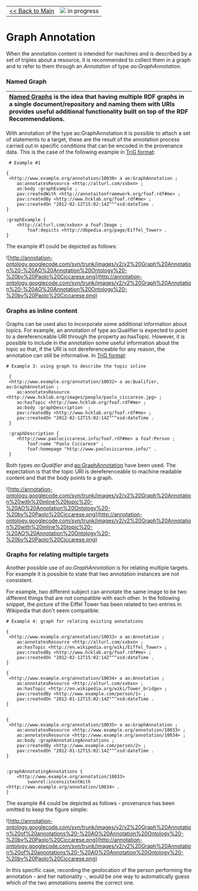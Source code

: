 <table width='100%'>
<tr>
<td>
<a href='v2Main.md'>&lt;&lt; Back to Main</a>
</td>
<td align='right'>
<img src='http://annotation-ontology.googlecode.com/svn/trunk/images/misc/in_progress.gif' /> in progress<br>
</td>
</tr>
</table>

# Graph Annotation #

When the annotation content is intended for machines and is described by a set of triples about a resource, it is recommended to collect them in a graph and to refer to them through an _Annotation_ of type _ao:GraphAnnotation_.

### Named Graph ###

| [Named Graphs](http://en.wikipedia.org/wiki/Named_graph) is the idea that having multiple RDF graphs in a single document/repository and naming them with URIs provides useful additional functionality built on top of the RDF Recommendations. |
|:-------------------------------------------------------------------------------------------------------------------------------------------------------------------------------------------------------------------------------------------------|

With annotation of the type ao:GraphAnnotation it is possible to attach a set of statements to a target, these are the result of the annotation process carried out in specific conditions that can be encoded in the provenance data. This is the case of the following example in [TriG format](http://www4.wiwiss.fu-berlin.de/bizer/trig/):

```
 # Example #1

{
 <http://www.example.org/annotation/10030> a ao:GraphAnnotation ;
    ao:annotatesResource <http://alturl.com/xxbxn> ;
    ao:body :graphExample ;
    pav:createdWith <http://annotaitonframework.org/foaf.rdf#me> ;
    pav:createdBy <http://www.hcklab.org/foaf.rdf#me> ;
    pav:createdOn "2012-02-12T15:02:14Z"^^xsd:dateTime .
}

:graphExample {
    <http://alturl.com/xxbxn> a foaf:Image ;
        foaf:depicts <http://dbpedia.org/page/Eiffel_Tower> .
}
```

The example #1 could be depicted as follows:

![http://annotation-ontology.googlecode.com/svn/trunk/images/v2/v2%20Graph%20Annotation%20-%20AO%20Annotation%20Ontology%20-%20by%20Paolo%20Ciccarese.png](http://annotation-ontology.googlecode.com/svn/trunk/images/v2/v2%20Graph%20Annotation%20-%20AO%20Annotation%20Ontology%20-%20by%20Paolo%20Ciccarese.png)<br />

### Graphs as inline content ###

Graphs can be used also to incorporate some additional information about topics. For example, an annotation of type ao:Qualifier is expected to point to a dereferenceable URI through the property ao:hasTopic. However, it is possible to include in the annotation some useful information about the topic so that, if the URI is not dereferenceable for any reason, the annotation can still be informative. In [TriG format](http://www4.wiwiss.fu-berlin.de/bizer/trig/):

```
# Example 3: using graph to describe the topic inline

 {
 <http://www.example.org/annotation/10032> a ao:Qualifier, ao:GraphAnnotation ;
    ao:annotatesResource <http://www.hcklab.org/images/people/paolo_ciccarese.jpg> ;
    ao:hasTopic <http://www.hcklab.org/foaf.rdf#me> ;
    ao:body :graphDescription  ;
    pav:createdBy <http://www.hcklab.org/foaf.rdf#me> ;
    pav:createdOn "2012-02-12T15:02:14Z"^^xsd:dateTime .
 }

 :graphDescription {
    <http://www.paolociccarese.info/foaf.rdf#me> a foaf:Person ;
        foaf:name "Paolo Ciccarese" ;
        foaf:homepage "http://www.paolociccarese.info/" .
 }
```

Both types _ao:Qualifier_ and [ao:GraphAnnotation](v2GraphAnnotation.md) have been used. The expectation is that the topic URI is dereferenceable to machine readable content and that the body points to a graph.

![http://annotation-ontology.googlecode.com/svn/trunk/images/v2/v2%20Graph%20Annotation%20with%20inline%20topic%20-%20AO%20Annotation%20Ontology%20-%20by%20Paolo%20Ciccarese.png](http://annotation-ontology.googlecode.com/svn/trunk/images/v2/v2%20Graph%20Annotation%20with%20inline%20topic%20-%20AO%20Annotation%20Ontology%20-%20by%20Paolo%20Ciccarese.png)<br />

### Graphs for relating multiple targets ###

Another possible use of _ao:GraphAnnotation_ is for relating multiple targets. For example it is possible to state that two annotation instances are not consistent.

For example, two different subject can annotate the same image to be two different things that are not compatible with each other. In the following snippet, the picture of the Eiffel Tower has been related to two entries in Wikipedia that don't seem compatible:

```
# Example 4: graph for relating existing annotations

{
 <http://www.example.org/annotation/10033> a ao:Annotation ;
    ao:annotatesResource <http://alturl.com/xxbxn> ;
    ao:hasTopic <http://en.wikipedia.org/wiki/Eiffel_Tower> ;
    pav:createdBy <http://www.hcklab.org/foaf.rdf#me> ;
    pav:createdOn "2012-02-12T15:02:14Z"^^xsd:dateTime .
}

{
 <http://www.example.org/annotation/10034> a ao:Annotation ;
    ao:annotatesResource <http://alturl.com/xxbxn> ;
    ao:hasTopic <http://en.wikipedia.org/wiki/Tower_bridge> ;
    pav:createdBy <http://www.example.com/person/1> ;
    pav:createdOn "2012-01-12T15:02:14Z"^^xsd:dateTime .
}


{
 <http://www.example.org/annotation/10035> a ao:GraphAnnotation ;
    ao:annotatesResource <http://www.example.org/annotation/10033> ;
    ao:annotatesResource <http://www.example.org/annotation/10034> ;
    ao:body :graphAnnotatingAnnotations ;
    pav:createdBy <http://www.example.com/person/2> ;
    pav:createdOn "2012-01-12T15:02:14Z"^^xsd:dateTime .
}


:graphAnnotatingAnnotations {
    <http://www.example.org/annotation/10033>
        swanrel:inconsistentWith <http://www.example.org/annotation/10034> .
}
```

The example #4 could be depicted as follows - provenance has been omitted to keep the figure simple:

![http://annotation-ontology.googlecode.com/svn/trunk/images/v2/v2%20Graph%20Annotation%20of%20annotations%20-%20AO%20Annotation%20Ontology%20-%20by%20Paolo%20Ciccarese.png](http://annotation-ontology.googlecode.com/svn/trunk/images/v2/v2%20Graph%20Annotation%20of%20annotations%20-%20AO%20Annotation%20Ontology%20-%20by%20Paolo%20Ciccarese.png)<br />

In this specific case, recording the geolocation of the person performing the annotation - and her nationality -, would be one way to automatically guess which of the two annotations seems the correct one.